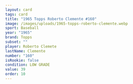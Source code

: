 ```yaml
---
layout: card
tags: card
title: "1965 Topps Roberto Clemente #160"
image: /images/uploads/1965-topps-roberto-clemente.webp
sport: Baseball
year: "1965"
brand: Topps
subset: ""
player: Roberto Clemete
lastName: Clemente
number: "160"
isRookie: false
condition: LOW GRADE
value: 39
order: 10
---
```

